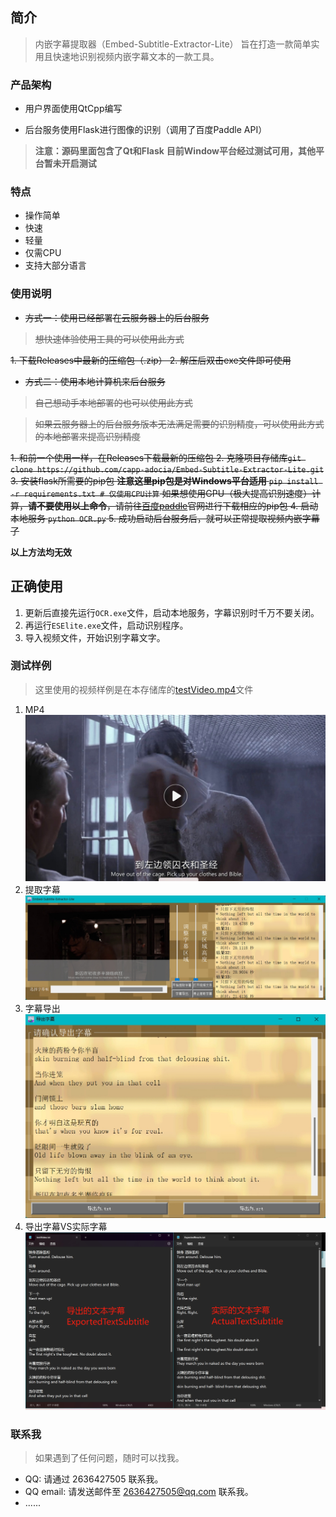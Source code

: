 ## 简介
> 内嵌字幕提取器（Embed-Subtitle-Extractor-Lite） 旨在打造一款简单实用且快速地识别视频内嵌字幕文本的一款工具。

### 产品架构
- 用户界面使用QtCpp编写

- 后台服务使用Flask进行图像的识别（调用了百度Paddle API）

> **注意：源码里面包含了Qt和Flask**
> **目前Window平台经过测试可用，其他平台暂未开启测试**

### 特点
- 操作简单
- 快速
- 轻量
- 仅需CPU
- 支持大部分语言

### 使用说明

- ~~方式一：使用已经部署在云服务器上的后台服务~~

> ~~想快速体验使用工具的可以使用此方式~~

  ~~1. 下载Releases中最新的压缩包（.zip）
  2. 解压后双击exe文件即可使用~~

- ~~方式二：使用本地计算机来后台服务~~

> ~~自己想动手本地部署的也可以使用此方式~~

> ~~如果云服务器上的后台服务版本无法满足需要的识别精度，可以使用此方式的本地部署来提高识别精度~~

   ~~1. 和前一个使用一样，在Releases下载最新的压缩包
   2. 克隆项目存储库`git clone https://github.com/capp-adocia/Embed-Subtitle-Extractor-Lite.git`
   3. 安装flask所需要的pip包
      **注意这里pip包是对Windows平台适用**
      ```
      pip install -r requirements.txt # 仅使用CPU计算
      ```
      如果想使用GPU（极大提高识别速度）计算，**请不要使用以上命令**，请前往[百度paddle](https://www.paddlepaddle.org.cn/)官网进行下载相应的pip包
   4. 启动本地服务
      ```
      python OCR.py
      ```
   5. 成功启动后台服务后，就可以正常提取视频内嵌字幕了~~

   **以上方法均无效**
   ## 正确使用

  1. 更新后直接先运行`OCR.exe`文件，启动本地服务，字幕识别时千万不要关闭。
  2. 再运行`ESElite.exe`文件，启动识别程序。
  3. 导入视频文件，开始识别字幕文字。

### 测试样例
> 这里使用的视频样例是在本存储库的[testVideo.mp4](ExtractSubtitle/Video)文件

1. MP4 ![MP4](ExtractSubtitle/Image/MP4.png)
2. 提取字幕 ![提取字幕](ExtractSubtitle/Image/ExtractSubtitle.png)
3. 字幕导出 ![字幕导出](ExtractSubtitle/Image/SubtitleExPort.png)
4. 导出字幕VS实际字幕 ![导出字幕VS实际字幕](ExtractSubtitle/Image/ExportVSActal.png)

### 联系我

> 如果遇到了任何问题，随时可以找我。

-  QQ: 请通过 2636427505 联系我。
-  QQ email: 请发送邮件至 [2636427505@qq.com](https://mail.qq.com/) 联系我。
-  ......

